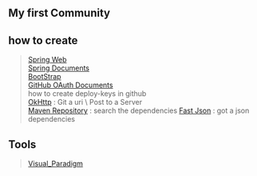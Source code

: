 ## My first Community

## how to create
> [Spring Web](https://spring.io/guides/gs/serving-web-content/)  
> [Spring Documents](https://spring.io/guides)  
> [BootStrap](https://v3.bootcss.com/getting-started/)  
> [GitHub OAuth Documents](https://developer.github.com/apps/building-github-apps/creating-a-github-app/)  
> how to create deploy-keys in github  
> [OkHttp](https://square.github.io/okhttp/) : Git a uri \ Post to a Server  
> [Maven Repository](https://mvnrepository.com/)  : search the dependencies
> [Fast Json](https://mvnrepository.com/search?q=fastjson) : got a json dependencies

## Tools  
> [Visual_Paradigm](https://www.visual-paradigm.com)
